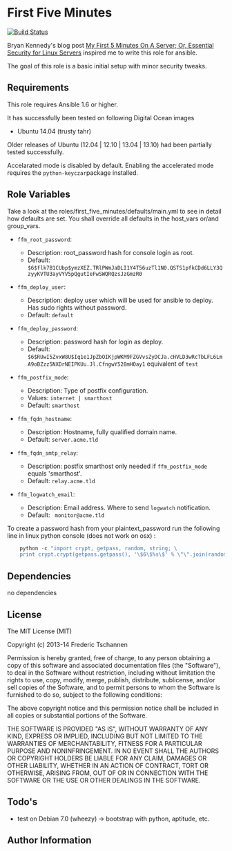 First Five Minutes
========

[![Build Status](https://travis-ci.org/fretscha-ansible/ansible-role-first-five-minutes.svg?branch=master)](https://travis-ci.org/fretscha-ansible/ansible-role-first-five-minutes)

Bryan Kennedy's blog post [My First 5 Minutes On A Server; Or, Essential Security for Linux Servers][1] inspired me to write this role for ansible.

The goal of this role is a basic initial setup with minor security tweaks.

Requirements
------------

This role requires Ansible 1.6 or higher.

It has successfully been tested on following Digital Ocean images
* Ubuntu 14.04 (trusty tahr)

Older releases of Ubuntu (12.04 | 12.10 | 13.04 | 13.10) had been partially tested successfully.

Accelarated mode is disabled by default. Enabling the accelerated mode requires the `python-keyczar`package installed.


Role Variables
--------------

Take a look at the roles/first_five_minutes/defaults/main.yml to see in detail how defaults are set.
You shall override all defaults in the host_vars or/and group_vars.

* `ffm_root_password`:
  - Description: root_password hash for console login as root.
  - Default: `$6$flk7B1CUbp$ymzXEZ.TRlPWmJaDLI1Y4T56uzTl1N0.QSTS1pfkCDd6LLY3QzyyKVTU3ayVYV5pQgutIeFwSWQRQzsJzGmzR0`

* `ffm_deploy_user`:
  - Description: deploy user which will be used for ansible to deploy. Has sudo rights without password.
  - Default: `default`

* `ffm_deploy_password`:
  - Description: password hash for login as deploy.
  - Default: `$6$RUwI5ZvxW8U$Iq1e1JpZbOIKjpWKM9FZGVvsZyDCJa.cHVLD3wRcTbLFL6LmA9oBZzz5NXDrNEIPKUu.Jl.CfngwY528mHOay1` equivalent of `test`

* `ffm_postfix_mode`:
  - Description: Type of postfix configuration.
  - Values: `internet | smarthost`
  - Default: `smarthost`

* `ffm_fqdn_hostname`:
  - Description: Hostname,  fully qualified domain name.
  - Default: `server.acme.tld`

* `ffm_fqdn_smtp_relay`:
  - Description: postfix smarthost only needed if `ffm_postfix_mode` equals 'smarthost'.
  - Default: `relay.acme.tld`

* `ffm_logwatch_email`:
  - Description: Email address. Where to send `logwatch` notification.
  - Default: ` monitor@acme.tld`


To create a password hash from your plaintext_password run the following line in linux python console (does not work on osx) :
```python
    python -c "import crypt, getpass, random, string; \
    print crypt.crypt(getpass.getpass(), '\$6\$%s\$' % \"\".join(random.sample(string.letters+string.digits, 8)))"
```

Dependencies
------------

no dependencies

License
-------
The MIT License (MIT)

Copyright (c) 2013-14 Frederic Tschannen

Permission is hereby granted, free of charge, to any person obtaining a copy of
this software and associated documentation files (the "Software"), to deal in
the Software without restriction, including without limitation the rights to
use, copy, modify, merge, publish, distribute, sublicense, and/or sell copies of
the Software, and to permit persons to whom the Software is furnished to do so,
subject to the following conditions:

The above copyright notice and this permission notice shall be included in all
copies or substantial portions of the Software.

THE SOFTWARE IS PROVIDED "AS IS", WITHOUT WARRANTY OF ANY KIND, EXPRESS OR
IMPLIED, INCLUDING BUT NOT LIMITED TO THE WARRANTIES OF MERCHANTABILITY, FITNESS
FOR A PARTICULAR PURPOSE AND NONINFRINGEMENT. IN NO EVENT SHALL THE AUTHORS OR
COPYRIGHT HOLDERS BE LIABLE FOR ANY CLAIM, DAMAGES OR OTHER LIABILITY, WHETHER
IN AN ACTION OF CONTRACT, TORT OR OTHERWISE, ARISING FROM, OUT OF OR IN
CONNECTION WITH THE SOFTWARE OR THE USE OR OTHER DEALINGS IN THE SOFTWARE.

Todo's
-----
 * test on Debian 7.0 (wheezy) -> bootstrap with python, aptitude, etc.


Author Information
------------------




  [1]: http://plusbryan.com/my-first-5-minutes-on-a-server-or-essential-security-for-linux-servers
